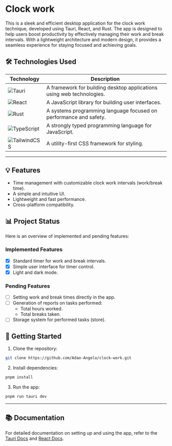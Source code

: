 
# Clock work 

This is a sleek and efficient desktop application for the clock work technique, developed using Tauri, React, and Rust. The app is designed to help users boost productivity by effectively managing their work and break intervals. With a lightweight architecture and modern design, it provides a seamless experience for staying focused and achieving goals.

## 🛠️ Technologies Used

| Technology       | Description                                                                 |
|------------------|-----------------------------------------------------------------------------|
| ![Tauri](https://img.shields.io/badge/-Tauri-05122A?style=flat&logo=tauri)       | A framework for building desktop applications using web technologies.     |
| ![React](https://img.shields.io/badge/-React-05122A?style=flat&logo=react)       | A JavaScript library for building user interfaces.                        |
| ![Rust](https://img.shields.io/badge/-Rust-05122A?style=flat&logo=rust)         | A systems programming language focused on performance and safety.         |
| ![TypeScript](https://img.shields.io/badge/-TypeScript-05122A?style=flat&logo=typescript) | A strongly typed programming language for JavaScript.                    |
| ![TailwindCSS](https://img.shields.io/badge/-TailwindCSS-05122A?style=flat&logo=tailwindcss) | A utility-first CSS framework for styling.                                |

---

## 💡 Features

- Time management with customizable clock work intervals (work/break time).
- A simple and intuitive UI.
- Lightweight and fast performance.
- Cross-platform compatibility.

## 📊 Project Status

Here is an overview of implemented and pending features:

### Implemented Features
- [x] Standard timer for work and break intervals.
- [x] Simple user interface for timer control.
- [x] Light and dark mode.

### Pending Features

- [ ] Setting work and break times directly in the app.
- [ ] Generation of reports on tasks performed:
  - Total hours worked.
  - Total breaks taken.
- [ ] Storage system for performed tasks (store).

## 🚀 Getting Started

1. Clone the repository:

```bash
git clone https://github.com/Adao-Angelo/clock-work.git
```

2. Install dependencies:

```bash
pnpm install
```

3. Run the app:

```bash
pnpm run tauri dev
```
---

## 📚 Documentation

For detailed documentation on setting up and using the app, refer to the [Tauri Docs](https://tauri.app) and [React Docs](https://reactjs.org/docs/getting-started.html).









